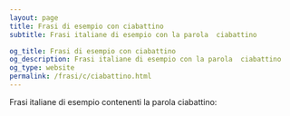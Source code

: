 ```yaml
---
layout: page
title: Frasi di esempio con ciabattino 
subtitle: Frasi italiane di esempio con la parola  ciabattino

og_title: Frasi di esempio con ciabattino 
og_description: Frasi italiane di esempio con la parola  ciabattino
og_type: website
permalink: /frasi/c/ciabattino.html
---
```


Frasi italiane di esempio contenenti la parola ciabattino:


